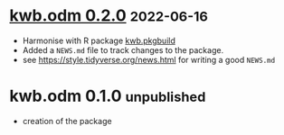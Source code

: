 # [kwb.odm 0.2.0](https://github.com/KWB-R/kwb.odm/releases/tag/v0.2.0) <small>2022-06-16</small>

* Harmonise with R package [kwb.pkgbuild](https://kwb-r.github.io/kwb.pkgbuild)
* Added a `NEWS.md` file to track changes to the package.
* see https://style.tidyverse.org/news.html for writing a good `NEWS.md`

# kwb.odm 0.1.0 <small>unpublished</small>

* creation of the package